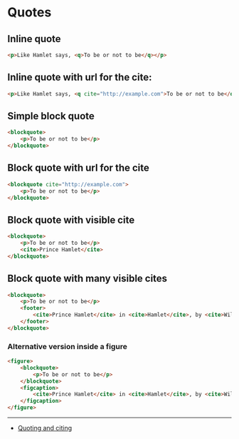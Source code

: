 # Quotes

## Inline quote

```html
<p>Like Hamlet says, <q>To be or not to be</q></p>
```

## Inline quote with url for the cite:

```html
<p>Like Hamlet says, <q cite="http://example.com">To be or not to be</q></p>
```

## Simple block quote

```html
<blockquote>
    <p>To be or not to be</p>
</blockquote>
```

## Block quote with url for the cite

```html
<blockquote cite="http://example.com">
    <p>To be or not to be</p>
</blockquote>
```

## Block quote with visible cite

```html
<blockquote>
    <p>To be or not to be</p>
    <cite>Prince Hamlet</cite>
</blockquote>
```

## Block quote with many visible cites

```html
<blockquote>
    <p>To be or not to be</p>
    <footer>
        <cite>Prince Hamlet</cite> in <cite>Hamlet</cite>, by <cite>William Shakespeare</cite>
    </footer>
</blockquote>
```

### Alternative version inside a figure

```html
<figure>
    <blockquote>
        <p>To be or not to be</p>
    </blockquote>
    <figcaption>
        <cite>Prince Hamlet</cite> in <cite>Hamlet</cite>, by <cite>William Shakespeare</cite>
    </figcaption>
</figure>
```

---

- [Quoting and citing](http://html5doctor.com/blockquote-q-cite/)

